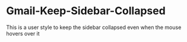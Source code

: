 # Gmail-Keep-Sidebar-Collapsed
This is a user style to keep the sidebar collapsed even when the mouse hovers over it
